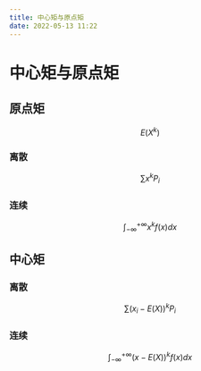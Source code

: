```yaml
---
title: 中心矩与原点矩
date: 2022-05-13 11:22
---
```

# 中心矩与原点矩
## 原点矩
$$
E(X^k)
$$
### 离散
$$
\sum x^kP_i
$$
### 连续
$$
\int_{-\infty}^{+\infty}x^kf(x)dx
$$
## 中心矩
### 离散
$$
\sum(x_i-E(X))^kP_i
$$
### 连续
$$
\int_{-\infty}^{+\infty}(x-E(X))^kf(x)dx
$$
